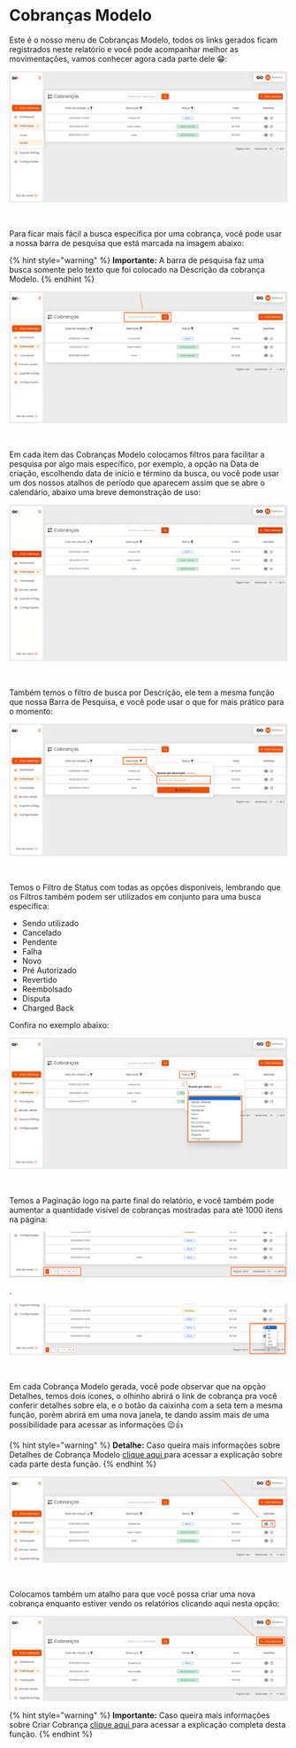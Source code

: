 # Cobranças Modelo


<p>Este é o nosso menu de Cobranças Modelo, todos os links gerados ficam registrados neste relatório e você pode acompanhar melhor as movimentações, vamos conhecer agora cada parte dele 😁:</p>

![cobrancas_menu_modelo](/assets/prints/cobrancas_menu_modelo.png)

<br>

<p>Para ficar mais fácil a busca específica por uma cobrança, você pode usar a nossa barra de pesquisa que está marcada na imagem abaixo:</p>

{% hint style="warning" %}
**Importante:**  A barra de pesquisa faz uma busca somente pelo texto que foi colocado na Descrição da cobrança Modelo.
{% endhint %}

![cobrancas_menu_modelo_barra_pesquisa](/assets/prints/cobrancas_menu_modelo_barra_pesquisa.png)

<br>

<p>Em cada item das Cobranças Modelo colocamos filtros para facilitar a pesquisa por algo mais específico, por exemplo, a opção na Data de criação, escolhendo data de início e término da busca, ou você pode usar um dos nossos atalhos de período que aparecem assim que se abre o calendário, abaixo uma breve demonstração de uso:</p>

![cobrancas_menu_modelo_filtro_data_criacao](/assets/prints/cobrancas_menu_modelo_filtro_data_criacao.gif)

<br>

<p>Também temos o filtro de busca por Descrição, ele tem a mesma função que nossa Barra de Pesquisa, e você pode usar o que for mais prático para o momento:</p>

![cobrancas_menu_modelo_filtro_descricao](/assets/prints/cobrancas_menu_modelo_filtro_descricao.png)

<br>

<!--- Neste parte abaixo eu tirei duvida com o Filipe, e ele me informou que farão alteração no menu dropdown alterando o nome PAGO para SENDO UTILIZADO, para não confundir os clientes --->

Temos o Filtro de Status com todas as opções disponíveis, lembrando que os Filtros também podem ser utilizados em conjunto para uma busca específica:<br>
 - Sendo utilizado<br>
 - Cancelado<br>
 - Pendente<br>
 - Falha<br>
 - Novo<br>
 - Pré Autorizado<br>
 - Revertido<br>
 - Reembolsado<br>
 - Disputa<br>
 - Charged Back<br>

 Confira no exemplo abaixo:

![cobrancas_menu_modelo_filtro_status](/assets/prints/cobrancas_menu_modelo_filtro_status.png)

<br>

<p>Temos a Paginação logo na parte final do relatório, e você também pode aumentar a quantidade visível de cobranças mostradas para até 1000 itens na página:</p>

![cobrancas_menu_modelo_paginacao_1](/assets/prints/cobrancas_menu_avulsa_paginacao.png)
<p>.</p>

![cobrancas_menu_modelo_paginacao_2](/assets/prints/cobrancas_menu_avulsa_paginacao_2.png)

<br>

<p>Em cada Cobrança Modelo gerada, você pode observar que na opção Detalhes, temos dois ícones, o olhinho abrirá o link de cobrança pra você conferir detalhes sobre ela, e o botão da caixinha com a seta tem a mesma função, porém abrirá em uma nova janela, te dando assim mais de uma possibilidade para acessar as informações 😉👍</p>

{% hint style="warning" %}
**Detalhe:** Caso queira mais informações sobre Detalhes de Cobrança Modelo [clique aqui ](https://docs.gopag.com.br/criar_cobranca/link_cobranca/link_cobranca_modelo) para acessar a explicação sobre cada parte desta função.
{% endhint %}

![cobrancas_menu_modelo_detalhes_cobranca](/assets/prints/cobrancas_menu_modelo_detalhes_cobranca.png)

<br>

<p>Colocamos também um atalho para que você possa criar uma nova cobrança enquanto estiver vendo os relatórios clicando aqui nesta opção:</p>

![cobrancas_menu_modelo_criar_cobranca](/assets/prints/cobrancas_menu_modelo_criar_cobranca.png)

{% hint style="warning" %}
**Importante:** Caso queira mais informações sobre Criar Cobrança [clique aqui ](https://docs.gopag.com.br/criar_cobranca) para acessar a explicação completa desta função.
{% endhint %}